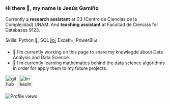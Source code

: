 ### Hi there 👋, my name is Jesús Gamiño
Currently a **research assistant** at C3 (Centro de Ciencias de la Complejidad) UNAM.
And **teaching assistant** at Facultad de Ciencias for Databases 9123.

Skills: Python 🐍, SQL 🆔, Excel📉, PowerBI📊

- 🔭 I’m currently working on this page to share my knowlegde about Data Analysis and Data Science. 
- 🌱 I’m currently learning mathematics behind the data science algorithms in order for apply them to my future projects. 


[<img src='https://cdn.jsdelivr.net/npm/simple-icons@3.0.1/icons/github.svg' alt='github' height='40'>](https://github.com/jesusgami)  [<img src='https://cdn.jsdelivr.net/npm/simple-icons@3.0.1/icons/linkedin.svg' alt='linkedin' height='40'>](https://www.linkedin.com/in/https://www.linkedin.com/in/jesusgamino//)  

![Profile views](https://gpvc.arturio.dev/jesusgami)  
